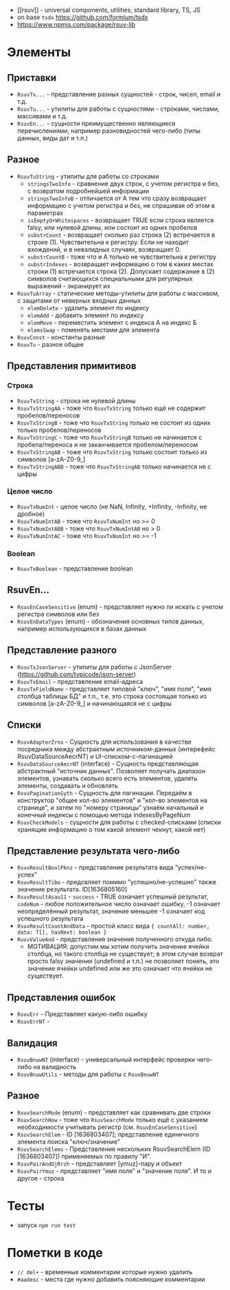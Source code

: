 - [[rsuv]] - universal components, utilities, standard library, TS, JS
- on base `tsdx` https://github.com/formium/tsdx
- https://www.npmjs.com/package/rsuv-lib

# Элементы

## Приставки

- `RsuvTx...` - представление разных сущностей - строк, чисел, email и т.д.
- `RsuvTu...` - утилиты для работы с сущностями - строками, числами, массивами и т.д.
- `RsuvEn...` - сущности преимущественно являющиеся перечислениями, например разновидностей чего-либо (типы данных, виды дат и т.п.)

## Разное

- `RsuvTuString` - утилиты для работы со строками
  - `stringsTwoInfo` - сравнение двух строк, с учетом регистра и без, с возвратом подробнейшей информации
  - `stringsTwoInfoB` - отличается от А тем что сразу возвращает информацию с учетом регистра и без, не спрашивая об этом в параметрах
  - `isEmptyOrWhitespaces` - возвращает TRUE если строка является falsy, или нулевой длины, или состоит из одних пробелов
  - `substrCount` - возвращает сколько раз строка (2) встречается в строке (1). Чувствительна к регистру. Если не находит вхождений, и в невалидных случаях, возвращает 0.
  - `substrCountB` - тоже что и А только не чувствительна к регистру
  - `substrIndexes` - возвращает информацию о том в каких местах строки (1) встречается строка (2). Допускает содержание в (2) символов считающихся специальными для регулярных выражений - экранирует их
- `RsuvTuArray` - статические методы-утилиты для работы с массивом, с защитами от неверных входных данных
  - `elemDelete` - удалить элемент по индексу
  - `elemAdd` - добавить элемент по индексу
  - `elemMove` - переместить элемент с индекса А на индекс Б
  - `elemsSwap` - поменять местами для элемента
- `RsuvConst` - константы разные
- `RsuvTu` - разное общее

## Представления примитивов

### Строка

- `RsuvTxString` - строка не нулевой длины
- `RsuvTxStringAA` - тоже что `RsuvTxString` только ещё не содержит пробелов/переносов
- `RsuvTxStringB` - тоже что `RsuvTxString` только не состоит из одних только пробелов/переносов
- `RsuvTxStringC` - тоже что `RsuvTxStringB` только не начинается с пробела/переноса и не заканчивается пробелом/переносом
- `RsuvTxStringAB` - тоже что `RsuvTxString` только состоит только из символов [a-zA-Z0-9_]
- `RsuvTxStringABB` - тоже что `RsuvTxStringAB` только начинается не с цифры

### Целое число

- `RsuvTxNumInt` - целое число (не NaN, Infinity, +Infinity, -Infinity, не дробное)
- `RsuvTxNumIntAB` - тоже что `RsuvTxNumInt` но >= 0
- `RsuvTxNumIntABB` - тоже что `RsuvTxNumIntAB` но > 0
- `RsuvTxNumIntAC` - тоже что `RsuvTxNumInt` но >= -1

### Boolean

- `RsuvTxBoolean` - представление boolean

## RsuvEn...

- `RsuvEnCaseSensitive` (enum) - представляет нужно ли искать с учетом регистра символов или без
- `RsuvEnDataTypes` (enum) - обозначения основных типов данных, например использующихся в базах данных

## Представление разного

- `RsuvTxJsonServer` - утилиты для работы с JsonServer (https://github.com/typicode/json-server)
- `RsuvTxEmail` - представление email-адреса
- `RsuvTxFieldName` - представляет типовой "ключ", "имя поля", "имя столбца таблицы БД" и т.п., т.е. это строка состоящая только из символов [a-zA-Z0-9_] и начинающаяся не с цифры

## Списки

- `RsuvAdapterZrnx` - Сущность для использования в качестве посредника между абстрактным источником-данных (интерефейс RsuvDataSourceAecrNT) и UI-списком-с-пагинацией
- `RsuvDataSourceAecrNT` (interface) - Сущность представляющая абстрактный "источник данных". Позволяет получать диапазон элементов, узнавать сколько всего есть элементов, удалять элементы, создавать и обновлять
- `RsuvPaginationGyth` - Сущность для пагинации. Передаём в конструктор "общее кол-во элементов" и "кол-во элементов на странице", и затем по "номеру страницы" узнаём начальный и конечный индексы с помощью метода indexesByPageNum
- `RsuvCheckModels` - сущности для работы с checked-списками (списки хранящие информацию о том какой элемент чекнут, какой нет)

## Представление результата чего-либо

- `RsuvResultBoolPknz` - представление результата вида "успех/не-успех"
- `RsuvResultTibo` - предсвляет помимо "успешно/не-успешно" также значение результата. ID[1636805160]
- `RsuvResultAsau11` - `success` - TRUE означает успешный результат, `codeNum` - любое положительное число означает ошибку, -1 означает неопределённый результат, значение меньшее -1 означает код успешного результата
- `RsuvResultCountAndData` - простой класс вида `{ countAll: number, data: T[], hasNext: boolean }`
- `RusvValueAnd` - представления значения полученного откуда либо.
  - МОТИВАЦИЯ: допустим мы хотим получить значение ячейки столбца, но такого столбца не существует; в этом случае возврат просто falsy значения (undefined и т.п.) не позволяет понять, это значение ячейки undefined или же это означает что ячейки не существует.

## Представления ошибок

- `RsuvErr` - Представляет какую-либо ошибку
- `RsuvErrNT` -

## Валидация

- `RsuvBnuwNT` (interface) - универсальный интерфейс проверки чего-либо на валидность
- `RsuvBnuwUtils` - методы для работы с `RsuvBnuwNT`

## Разное

- `RsuvSearchMode` (enum) - представляет как сравнивать две строки
- `RsuvSearchHow` - тоже что `RsuvSearchMode` только ещё с указанием необходимости учитывать регистр (см. `RsuvEnCaseSensitive`)
- `RsuvSearchElem` - ID [1636803407]; представление единичного элемента поиска "ключ/значение"
- `RsuvSearchElems` - Представление нескольких RsuvSearchElem (ID [1636803407]) применяемых по правилу "И". 
- `RsuvPairAndOjRrzh` - представляет [ymuz]-пару и объект <T>
- `RsuvPairYmuz` - представляет "имя поля" и "значение поля". И то и другое - строка

# Тесты

- запуск `npm run test`

# Пометки в коде
- `// del+` - временные комментарии которые нужно удалить
- `#aadesc` - места где нужно добавить поясняющие комментарии